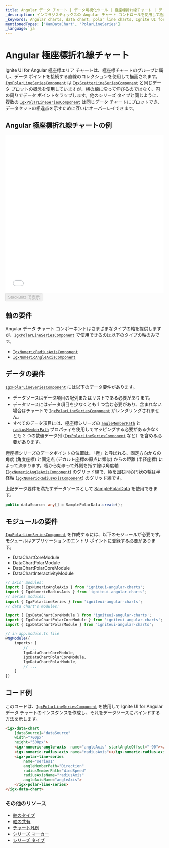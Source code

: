 ```yaml
---
title: Angular データ チャート | データ可視化ツール | 極座標折れ線チャート | データ バインディング | インフラジスティックス
_description: インフラジスティックスの Angular チャート コントロールを使用して極座標折れ線チャートを作成します。Ignite UI for Angular グラフ タイプについて説明します。
_keywords: Angular charts, data chart, polar line charts, Ignite UI for Angular, Infragistics, Angular チャート, データ チャート, 極座標折れ線チャート, インフラジスティックス
mentionedTypes: ['XamDataChart', 'PolarLineSeries']
_language: ja
---
```


# Angular 極座標折れ線チャート

Ignite UI for Angular 極座標エリア チャートは、極座標チャートのグループに属し、データ ポイントを接続する直線のコレクションを使用して描画されます。[`IgxPolarLineSeriesComponent`]({environment:dvapibaseurl}/products/ignite-ui-angular/api/docs/typescript/latest/classes/igxpolarlineseriescomponent.html) は [`IgxScatterLineSeriesComponent`]({environment:dvapibaseurl}/products/ignite-ui-angular/api/docs/typescript/latest/classes/igxscatterlineseriescomponent.html) と同じデータ プロットの概念を使用していますが、横の線に沿って伸びるのではなく、円の周りでデータ ポイントをラップします。他のシリーズ タイプと同じように、複数の [`IgxPolarLineSeriesComponent`]({environment:dvapibaseurl}/products/ignite-ui-angular/api/docs/typescript/latest/classes/igxpolarlineseriescomponent.html) は同じデータ チャートにプロットでき、データセットの相違点を示すために互いにオーバーレイできます。

## Angular 極座標折れ線チャートの例

<div class="sample-container loading" style="height: 500px">
    <iframe id="data-chart-type-polar-series-iframe" src='{environment:dvDemosBaseUrl}/charts/data-chart-type-polar-line-series' width="100%" height="100%" seamless frameBorder="0" onload="onXPlatSampleIframeContentLoaded(this);" alt="Angular 極座標折れ線チャートの例"></iframe>
</div>
<div>
    <button data-localize="stackblitz" disabled class="stackblitz-btn" data-iframe-id="data-chart-type-polar-line-series-iframe" data-demos-base-url="{environment:dvDemosBaseUrl}">StackBlitz で表示
    </button>


</div>

<div class="divider--half"></div>

## 軸の要件

Angular データ チャート コンポーネントはさまざまなタイプの軸を提供しますが、[`IgxPolarLineSeriesComponent`]({environment:dvapibaseurl}/products/ignite-ui-angular/api/docs/typescript/latest/classes/igxpolarlineseriescomponent.html) で使用できるのは以下のタイプの軸のみです。

-   [`IgxNumericRadiusAxisComponent`]({environment:dvapibaseurl}/products/ignite-ui-angular/api/docs/typescript/latest/classes/igxnumericradiusaxiscomponent.html)
-   [`IgxNumericAngleAxisComponent`]({environment:dvapibaseurl}/products/ignite-ui-angular/api/docs/typescript/latest/classes/igxnumericangleaxiscomponent.html)

## データの要件

[`IgxPolarLineSeriesComponent`]({environment:dvapibaseurl}/products/ignite-ui-angular/api/docs/typescript/latest/classes/igxpolarlineseriescomponent.html) には以下のデータ要件があります。

-   データソースはデータ項目の配列またはリストである必要があります。
-   データソースにはデータ項目を少なくとも 1 つ含む必要があり、含まれない場合はチャートで [`IgxPolarLineSeriesComponent`]({environment:dvapibaseurl}/products/ignite-ui-angular/api/docs/typescript/latest/classes/igxpolarlineseriescomponent.html) がレンダリングされません。
-   すべてのデータ項目には、極座標シリーズの [`angleMemberPath`]({environment:dvapibaseurl}/products/ignite-ui-angular/api/docs/typescript/latest/classes/igxpolarbasecomponent.html#anglememberpath) と [`radiusMemberPath`]({environment:dvapibaseurl}/products/ignite-ui-angular/api/docs/typescript/latest/classes/igxpolarbasecomponent.html#radiusmemberpath) プロパティを使用してマッピングする必要がある少なくとも 2 つの数値データ列 ([`IgxPolarLineSeriesComponent`]({environment:dvapibaseurl}/products/ignite-ui-angular/api/docs/typescript/latest/classes/igxpolarlineseriescomponent.html) など）を含める必要があります。

極座標シリーズのデータポイントの位置は、「極」と呼ばれる、固定方向からの角度 (角度座標) と固定点 (デカルト座標の原点に類似) からの距離 (半径座標) によって決まります。極から始まって外側を指す線は角度軸 ([`IgxNumericAngleAxisComponent`]({environment:dvapibaseurl}/products/ignite-ui-angular/api/docs/typescript/latest/classes/igxnumericangleaxiscomponent.html)) のグリッド線で、極を囲む同心円状の輪は半径軸 ([`IgxNumericRadiusAxisComponent`]({environment:dvapibaseurl}/products/ignite-ui-angular/api/docs/typescript/latest/classes/igxnumericradiusaxiscomponent.html)) のグリッド線です。

上記データ要件を満たすデータソースとして [SamplePolarData](data-chart-data-sources-polar.md) を使用できます。

```ts
public dataSource: any[] = SamplePolarData.create();
```

## モジュールの要件

[`IgxPolarLineSeriesComponent`]({environment:dvapibaseurl}/products/ignite-ui-angular/api/docs/typescript/latest/classes/igxpolarlineseriescomponent.html) を作成するには、以下のモジュールが必要です。<!-- Angular, React, WebComponents --> <!-- end: Angular, React, WebComponents --><!-- Blazor -->モジュールはアプリケーションのエントリ ポイントに登録する必要があります。

-   DataChartCoreModule        
-   DataChartPolarModule
-   DataChartPolarCoreModule      
-   DataChartInteractivityModule
    <!-- end: Blazor -->

```ts
// axis' modules:
import { IgxNumericAngleAxis } from 'igniteui-angular-charts';
import { IgxNumericRadiusAxis } from 'igniteui-angular-charts';
// series modules:
import { IgxPolarLineSeries } from 'igniteui-angular-charts';
// data chart's modules:

import { IgxDataChartCoreModule } from 'igniteui-angular-charts';
import { IgxDataChartPolarCoreModule } from 'igniteui-angular-charts';
import { IgxDataChartPolarModule } from 'igniteui-angular-charts';

// in app.module.ts file
@NgModule({
    imports: [
        // ...
        IgxDataChartCoreModule,
        IgxDataChartPolarCoreModule,
        IgxDataChartPolarModule,
        // ...
    ]
})
```

## コード例

このコードは、[`IgxPolarLineSeriesComponent`]({environment:dvapibaseurl}/products/ignite-ui-angular/api/docs/typescript/latest/classes/igxpolarlineseriescomponent.html) を使用して Ignite UI for Angular データ チャートのインスタンスを作成し、それをデータソースにバインドする方法を示します。

```html
<igx-data-chart
    [dataSource]="dataSource"
    width="700px"
    height="500px">
    <igx-numeric-angle-axis  name="angleAxis" startAngleOffset="-90"></igx-numeric-angle-axis>
    <igx-numeric-radius-axis name="radiusAxis"></igx-numeric-radius-axis>
    <igx-polar-line-series
        name="series1"
        angleMemberPath="Direction"
        radiusMemberPath="WindSpeed"
        radiusAxisName="radiusAxis"
        angleAxisName="angleAxis">
    </igx-polar-line-series>
</igx-data-chart>
```

### その他のリソース

-   [軸のタイプ](data-chart-axis-types.md)
-   [軸の共有](data-chart-axis-sharing.md)
-   [チャート凡例](data-chart-legends.md)
-   [シリーズ マーカー](data-chart-series-markers.md)
-   [シリーズ タイプ](data-chart-series-types.md)
